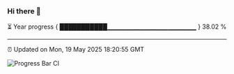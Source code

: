 ### Hi there 👋

⏳ Year progress { ███████████▁▁▁▁▁▁▁▁▁▁▁▁▁▁▁▁▁▁▁ } 38.02 %

---

⏰ Updated on Mon, 19 May 2025 18:20:55 GMT

![Progress Bar CI](https://github.com/liununu/liununu/workflows/Progress%20Bar%20CI/badge.svg)

